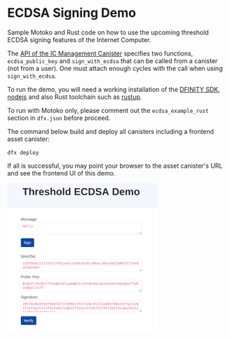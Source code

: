 # ECDSA Signing Demo

Sample Motoko and Rust code on how to use the upcoming threshold ECDSA signing features of the Internet Computer.

The [API of the IC Management Canister](https://github.com/dfinity/interface-spec/blob/master/spec/index.adoc#ic-method-ecdsa_public_key) specifies two functions, `ecdsa_public_key` and `sign_with_ecdsa` that can be called from a canister (not from a user).
One must attach enough cycles with the call when using `sign_with_ecdsa`.

To run the demo, you will need a working installation of the [DFINITY SDK](https://github.com/dfinity/sdk), [nodejs](https://nodejs.org) and also Rust toolchain such as [rustup](https://rustup.rs).

To run with Motoko only, please comment out the `ecdsa_example_rust` section in `dfx.json` before proceed.

The command below build and deploy all canisters including a frontend asset canister:

```
dfx deploy
```

If all is successful, you may point your browser to the asset canister's URL and see the frontend UI of this demo.

![screenshot](https://github.com/ninegua/ecdsa_example/raw/master/screenshot.png) 

